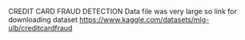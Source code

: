 CREDIT CARD FRAUD DETECTION
Data file was very large so link for downloading dataset https://www.kaggle.com/datasets/mlg-ulb/creditcardfraud
